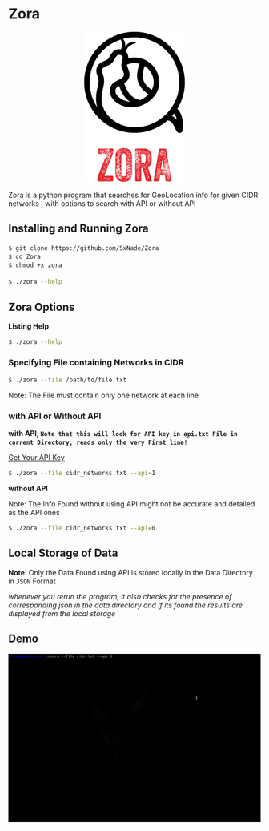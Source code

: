 # Zora

<p align="center">
  <img src="https://github.com/SxNade/Zora/blob/main/zora.png" />
</p>


Zora is a python program that searches for GeoLocation info for given CIDR networks , with options to search with API or without API


## Installing and Running Zora

```bash
$ git clone https://github.com/SxNade/Zora
$ cd Zora
$ chmod +x zora

$ ./zora --help
```

## Zora Options

**Listing Help**
```bash
$ ./zora --help
```

### Specifying File containing Networks in CIDR
```bash
$ ./zora --file /path/to/file.txt
```

Note: The File must contain only one network at each line

### with API or Without API

**with API, `Note that this will look for API key in api.txt File in current Directory, reads only the very First line!`**

[Get Your API Key](https://ipgeolocation.io/signup.html)
```bash
$ ./zora --file cidr_networks.txt --api=1
```
**without API**

Note: The Info Found without using API might not be accurate and detailed as the API ones
```bash
$ ./zora --file cidr_networks.txt --api=0
```

## Local Storage of Data

**Note**: Only the Data Found using API is stored locally in the Data Directory in `JSON` Format

*whenever you rerun the program, it also checks for the presence of corresponding json in the data directory and if its found the results are displayed from the local storage*

## Demo

![](https://github.com/SxNade/Zora/blob/main/data/zora.gif)

